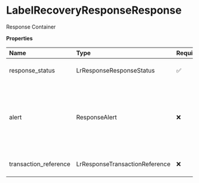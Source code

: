 # LabelRecoveryResponseResponse

Response Container

**Properties**

| Name                  | Type                           | Required | Description                                                                            |
| :-------------------- | :----------------------------- | :------- | :------------------------------------------------------------------------------------- |
| response_status       | LrResponseResponseStatus       | ✅       | Response Status container                                                              |
| alert                 | ResponseAlert                  | ❌       | Alert Container. There can be zero to many alert containers with code and description. |
| transaction_reference | LrResponseTransactionReference | ❌       | Transaction Reference Container                                                        |

<!-- This file was generated by liblab | https://liblab.com/ -->
